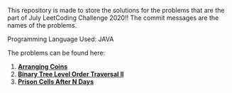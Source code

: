 This repository is made to store the solutions for the problems that are the part of July LeetCoding Challenge 2020!!
The commit messages are the names of the problems.

Programming Language Used: JAVA

The problems can be found here:

1. **[Arranging Coins](https://leetcode.com/problems/arranging-coins/)**
2. **[Binary Tree Level Order Traversal II](https://leetcode.com/problems/binary-tree-level-order-traversal-ii/)**
3. **[Prison Cells After N Days](https://leetcode.com/problems/prison-cells-after-n-days/)**
